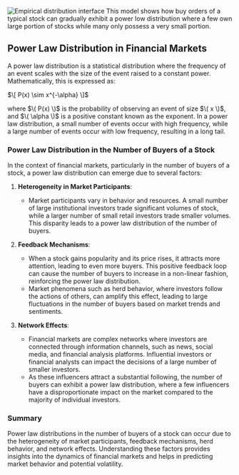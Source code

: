 
![Empirical distribution interface](https://github.com/user-attachments/assets/1ec43328-b8f2-44c3-985a-aa279a942397)
This model shows how buy orders of a typical stock can gradually exhibit a power low distribution where a few own large portion of stocks while many only possess a very small portion.
## Power Law Distribution in Financial Markets

A power law distribution is a statistical distribution where the frequency of an event scales with the size of the event raised to a constant power. Mathematically, this is expressed as:

$\[ P(x) \sim x^{-\alpha} \]$

where $\( P(x) \)$ is the probability of observing an event of size $\( x \)$, and $\( \alpha \)$ is a positive constant known as the exponent. In a power law distribution, a small number of events occur with high frequency, while a large number of events occur with low frequency, resulting in a long tail.

### Power Law Distribution in the Number of Buyers of a Stock

In the context of financial markets, particularly in the number of buyers of a stock, a power law distribution can emerge due to several factors:

1. **Heterogeneity in Market Participants**: 
    - Market participants vary in behavior and resources. A small number of large institutional investors trade significant volumes of stock, while a larger number of small retail investors trade smaller volumes. This disparity leads to a power law distribution of the number of buyers.

2. **Feedback Mechanisms**: 
    - When a stock gains popularity and its price rises, it attracts more attention, leading to even more buyers. This positive feedback loop can cause the number of buyers to increase in a non-linear fashion, reinforcing the power law distribution.
    - Market phenomena such as herd behavior, where investors follow the actions of others, can amplify this effect, leading to large fluctuations in the number of buyers based on market trends and sentiments.

3. **Network Effects**: 
    - Financial markets are complex networks where investors are connected through information channels, such as news, social media, and financial analysis platforms. Influential investors or financial analysts can impact the decisions of a large number of smaller investors.
    - As these influencers attract a substantial following, the number of buyers can exhibit a power law distribution, where a few influencers have a disproportionate impact on the market compared to the majority of individual investors.

### Summary

Power law distributions in the number of buyers of a stock can occur due to the heterogeneity of market participants, feedback mechanisms, herd behavior, and network effects. Understanding these factors provides insights into the dynamics of financial markets and helps in predicting market behavior and potential volatility.



